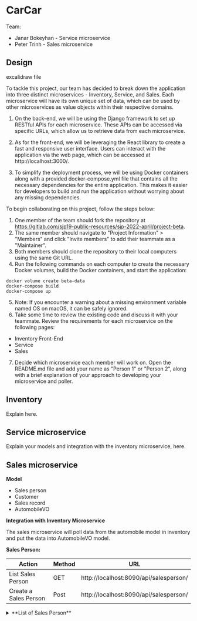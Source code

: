 # CarCar

Team:

* Janar Bokeyhan - Service microservice
* Peter Trinh - Sales microservice

## Design

excalidraw file


To tackle this project, our team has decided to break down the application into three distinct microservices - Inventory, Service, and Sales. Each microservice will have its own unique set of data, which can be used by other microservices as value objects within their respective domains.

1. On the back-end, we will be using the Django framework to set up RESTful APIs for each microservice. These APIs can be accessed via specific URLs, which allow us to retrieve data from each microservice.

2. As for the front-end, we will be leveraging the React library to create a fast and responsive user interface. Users can interact with the application via the web page, which can be accessed at http://localhost:3000/.

3. To simplify the deployment process, we will be using Docker containers along with a provided docker-compose.yml file that contains all the necessary dependencies for the entire application. This makes it easier for developers to build and run the application without worrying about any missing dependencies.


To begin collaborating on this project, follow the steps below:

1. One member of the team should fork the repository at https://gitlab.com/sjp19-public-resources/sjp-2022-april/project-beta.
2. The same member should navigate to "Project Information" > "Members" and click "Invite members" to add their teammate as a "Maintainer".
3. Both members should clone the repository to their local computers using the same Git URL.
4. Run the following commands on each computer to create the necessary Docker volumes, build the Docker containers, and start the application:
```
docker volume create beta-data
docker-compose build
docker-compose up
```
5. Note: If you encounter a warning about a missing environment variable named OS on macOS, it can be safely ignored.
6. Take some time to review the existing code and discuss it with your teammate.
Review the requirements for each microservice on the following pages:
- Inventory Front-End
- Service
- Sales
7. Decide which microservice each member will work on.
Open the README.md file and add your name as "Person 1" or "Person 2", along with a brief explanation of your approach to developing your microservice and poller.


## Inventory

Explain here.

## Service microservice

Explain your models and integration with the inventory
microservice, here.

## Sales microservice

**Model**
* Sales person
* Customer
* Sales record
* AutomobileVO

**Integration with Inventory Microservice**

The sales microservice will poll data from the automobile model in inventory and put the data into AutomobileVO model.

**Sales Person:**

| Action                | Method | URL                                    |
| ----------------------| ------ | -------------------------------------- |
| List Sales Person     |  GET   | http://localhost:8090/api/salesperson/ |
| Create a Sales Person |  Post  | http://localhost:8090/api/salesperson/ |

<details>
<summary>**List of Sales Person**</summary>
<br>
{
	"customers": [
		{
			"id": 1,
			"name": "Hack Reactor",
			"address": "119 Nueces St 8, Austin, TX 78701",
			"phone_number": "720-615-0225"
		},
		{
			"id": 2,
			"name": "Hack Reactor",
			"address": "119 Nueces St, Austin, TX 78701",
			"phone_number": "720-615-0225"
		}
	]
}

</details>
